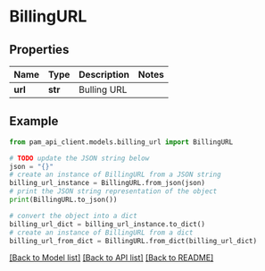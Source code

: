 # BillingURL


## Properties

Name | Type | Description | Notes
------------ | ------------- | ------------- | -------------
**url** | **str** | Bulling URL | 

## Example

```python
from pam_api_client.models.billing_url import BillingURL

# TODO update the JSON string below
json = "{}"
# create an instance of BillingURL from a JSON string
billing_url_instance = BillingURL.from_json(json)
# print the JSON string representation of the object
print(BillingURL.to_json())

# convert the object into a dict
billing_url_dict = billing_url_instance.to_dict()
# create an instance of BillingURL from a dict
billing_url_from_dict = BillingURL.from_dict(billing_url_dict)
```
[[Back to Model list]](../README.md#documentation-for-models) [[Back to API list]](../README.md#documentation-for-api-endpoints) [[Back to README]](../README.md)


